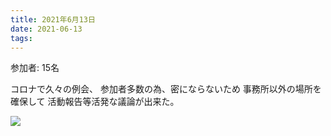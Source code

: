 ```yaml
---
title: 2021年6月13日
date: 2021-06-13
tags: 
---
```

参加者: 15名

コロナで久々の例会、
参加者多数の為、密にならないため
事務所以外の場所を確保して
活動報告等活発な議論が出来た。

![](/2021/06/13/20210613/1.jpg)

